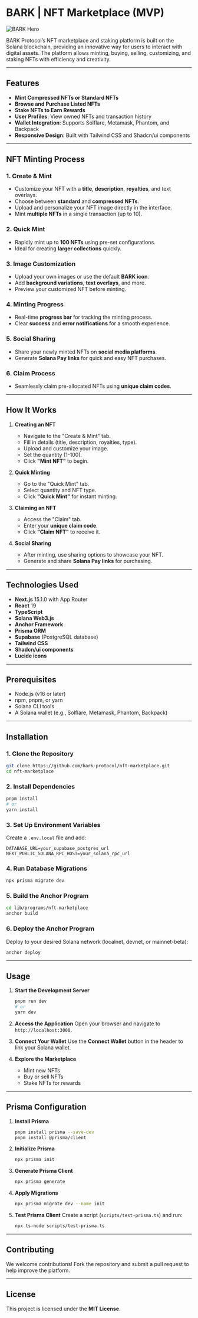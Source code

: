 # BARK | NFT Marketplace (MVP)

![BARK Hero](public/images/hero.png)

BARK Protocol’s NFT marketplace and staking platform is built on the Solana blockchain, providing an innovative way for users to interact with digital assets. The platform allows minting, buying, selling, customizing, and staking NFTs with efficiency and creativity.

---

## Features

- **Mint Compressed NFTs or Standard NFTs**
- **Browse and Purchase Listed NFTs**
- **Stake NFTs to Earn Rewards**
- **User Profiles**: View owned NFTs and transaction history
- **Wallet Integration**: Supports Solflare, Metamask, Phantom, and Backpack
- **Responsive Design**: Built with Tailwind CSS and Shadcn/ui components

---

## NFT Minting Process

### 1. **Create & Mint**
- Customize your NFT with a **title**, **description**, **royalties**, and text overlays.
- Choose between **standard** and **compressed NFTs**.
- Upload and personalize your NFT image directly in the interface.
- Mint **multiple NFTs** in a single transaction (up to 10).

### 2. **Quick Mint**
- Rapidly mint up to **100 NFTs** using pre-set configurations.
- Ideal for creating **larger collections** quickly.

### 3. **Image Customization**
- Upload your own images or use the default **BARK icon**.
- Add **background variations**, **text overlays**, and more.
- Preview your customized NFT before minting.

### 4. **Minting Progress**
- Real-time **progress bar** for tracking the minting process.
- Clear **success** and **error notifications** for a smooth experience.

### 5. **Social Sharing**
- Share your newly minted NFTs on **social media platforms**.
- Generate **Solana Pay links** for quick and easy NFT purchases.

### 6. **Claim Process**
- Seamlessly claim pre-allocated NFTs using **unique claim codes**.

---

## How It Works

1. **Creating an NFT**
   - Navigate to the "Create & Mint" tab.
   - Fill in details (title, description, royalties, type).
   - Upload and customize your image.
   - Set the quantity (1-100).
   - Click **"Mint NFT"** to begin.

2. **Quick Minting**
   - Go to the "Quick Mint" tab.
   - Select quantity and NFT type.
   - Click **"Quick Mint"** for instant minting.

3. **Claiming an NFT**
   - Access the "Claim" tab.
   - Enter your **unique claim code**.
   - Click **"Claim NFT"** to receive it.

4. **Social Sharing**
   - After minting, use sharing options to showcase your NFT.
   - Generate and share **Solana Pay links** for purchasing.

---

## Technologies Used

- **Next.js** 15.1.0 with App Router
- **React** 19
- **TypeScript**
- **Solana Web3.js**
- **Anchor Framework**
- **Prisma ORM**
- **Supabase** (PostgreSQL database)
- **Tailwind CSS**
- **Shadcn/ui components**
- **Lucide icons**

---

## Prerequisites

- Node.js (v16 or later)
- npm, pnpm, or yarn
- Solana CLI tools
- A Solana wallet (e.g., Solflare, Metamask, Phantom, Backpack)

---

## Installation

### 1. Clone the Repository
```bash
git clone https://github.com/bark-protocol/nft-marketplace.git
cd nft-marketplace
```

### 2. Install Dependencies
```bash
pnpm install
# or
yarn install
```

### 3. Set Up Environment Variables
Create a `.env.local` file and add:
```env
DATABASE_URL=your_supabase_postgres_url
NEXT_PUBLIC_SOLANA_RPC_HOST=your_solana_rpc_url
```

### 4. Run Database Migrations
```bash
npx prisma migrate dev
```

### 5. Build the Anchor Program
```bash
cd lib/programs/nft-marketplace
anchor build
```

### 6. Deploy the Anchor Program
Deploy to your desired Solana network (localnet, devnet, or mainnet-beta):
```bash
anchor deploy
```

---

## Usage

1. **Start the Development Server**
   ```bash
   pnpm run dev
   # or
   yarn dev
   ```

2. **Access the Application**
   Open your browser and navigate to `http://localhost:3000`.

3. **Connect Your Wallet**
   Use the **Connect Wallet** button in the header to link your Solana wallet.

4. **Explore the Marketplace**
   - Mint new NFTs
   - Buy or sell NFTs
   - Stake NFTs for rewards

---

## Prisma Configuration

1. **Install Prisma**
   ```bash
   pnpm install prisma --save-dev
   pnpm install @prisma/client
   ```

2. **Initialize Prisma**
   ```bash
   npx prisma init
   ```

3. **Generate Prisma Client**
   ```bash
   npx prisma generate
   ```

4. **Apply Migrations**
   ```bash
   npx prisma migrate dev --name init
   ```

5. **Test Prisma Client**
   Create a script (`scripts/test-prisma.ts`) and run:
   ```bash
   npx ts-node scripts/test-prisma.ts
   ```

---

## Contributing

We welcome contributions! Fork the repository and submit a pull request to help improve the platform.

---

## License

This project is licensed under the **MIT License**.
